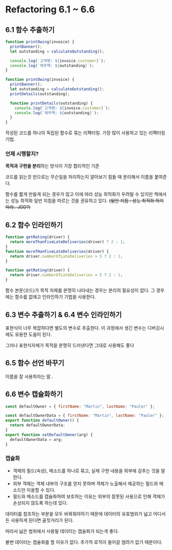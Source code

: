 # Refactoring 6.1 ~ 6.6

## 6.1 함수 추출하기

```javascript
function printOwing(invoice) {
  printBanner();
  let outstanding = calculateOutstanding();

  console.log(`고객명: ${invoice.customer}`);
  console.log(`채무액: ${outstanding}`);
}

function printOwing(invoice) {
  printBanner();
  let outstanding = calculateOutstanding();
  printDetails(outstanding);

  function printDetails(outstanding) {
    console.log(`고객명: ${invoice.customer}`);
    console.log(`채무액: ${outstanding}`);
  }
}
```

작성된 코드를 하나의 독립된 함수로 묶는 리팩터링. 가장 많이 사용하고 있는 리팩터링 기법.

### 언제 시행할지?

**목적과 구현을 분리**하는 방식이 가장 합리적인 기준

코드를 읽는것 만으로는 무슨일을 처리하는지 알아보기 힘들 때 분리해서 이름을 붙여준다.

함수를 짧게 만들게 되는 경우가 많고 이에 따라 성능 최적화가 우려될 수 있지만 책에서는 성능 최적화 일반 지침을 따르는 것을 권유하고 있다.
~~(일반 지침 : 성능 최적화 하지마라.. JDD?)~~

## 6.2 함수 인라인하기

```javascript
function getRating(driver) {
  return moreThanFiveLateDeliveries(driver) ? 2 : 1;
}
function moreTHanFiveLateDeliveries(driver) {
  return driver.numberOfLateDeliveries > 5 ? 2 : 1;
}

function getRating(driver) {
  return driver.numberOfLateDeliveries > 5 ? 2 : 1;
}
```

함수 본문(코드)가 목적 자체를 분명히 나타내는 경우는 분리의 필요성이 없다. 그 경우에는 함수를 없애고 인라인하기 기법을 사용한다.

## 6.3 변수 추출하기 & 6.4 변수 인라인하기

표현식이 너무 복잡하다면 별도의 변수로 추출한다.
이 과정에서 생긴 변수는 디버깅시에도 유용한 도움이 된다.

그러나 표현식자체가 목적을 분명히 드러낸다면 그대로 사용해도 좋다

## 6.5 함수 선언 바꾸기

이름을 잘 사용하자는 말..

## 6.6 변수 캡슐화하기

```javascript
const defaultOwner = { firstName: "Martin", lastName: "Pauler" };

const defaultOwnerData = { firstName: "Martin", lastName: "Pauler" };
export function defaultOwner() {
  return defaultOwnerData;
}
export function setDefaultOwner(arg) {
  defaultOwnerData = arg;
}
```

### 캡슐화

- 객체의 필드(속성), 메소드를 하나로 묶고, 실제 구현 내용을 외부에 감추는 것을 말한다.
- 외부 객체는 객체 내부의 구조를 얻지 못하며 객체가 노출해서 제공하는 필드와 메소드만 이용할 수 있다.
- 필드와 메소드를 캡슐화하여 보호하는 이유는 외부의 잘못된 사용으로 인해 객체가 손상되지 않도록 하는데 있다.

데이터를 참조하는 부분을 모두 바꿔줘야하기 때문에 데이터의 유효범위가 넓고 어디서든 사용하게 된다면 골칫거리가 된다.

따라서 넓은 범위에서 사용될 데이터는 캡술화가 되는게 좋다.

불변 데이터는 캡슐화를 할 이유가 없다. 추가적 로직이 들어갈 염려가 없기 때문이다.
